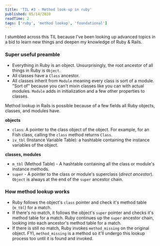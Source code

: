 ```yaml
---
title: 'TIL #3 - Method look-up in ruby'
published: 05/14/2020
readTime: 2
tags: ['ruby', 'method lookup', 'foundational']
---
```


I stumbled across this TIL because I've been looking up advanced topics in a bid to learn new things and deepen my knowledge of Ruby & Rails. 

### Super useful preamble

- Everything in Ruby is an object. Unsurprisingly, the root ancestor of all things in Ruby is `Object`.
- All classes have a `Class` ancestor.
- All classes inherit from `Module` meaning every class is sort of a module. "Sort of" because you can't mixin classes like you can with actual modules. `Module` adds in initialization and a few other properties to classes.

Method lookup in Rails is possible because of a few fields all Ruby objects, classes, and modules have.

**objects**
- `class`: A pointer to the class object of the object. For example, for an Fish class, calling the `class` method returns `Class`.
- `iv_tbl` (Instance Variable Table): a hashtable containing the instance variables of the object.

**classes, modules**
- `m_tbl` (Method Table) - A hashtable containing all the class or module's instance methods.
- `super` - A pointer to the class or module's superclass (_direct ancestor_). `Object` is always at the end of the `super` ancestor chain.

### How method lookup works

- Ruby follows the object's `class` pointer and check it's method table (`m_tbl`) for a match.
- If there's no match, it follows the object's `super` pointer and checks it's method table for a match. Ruby continues up the `super` ancestor chain, looking into each ancestor's method table for a match.
- If there is still no match, Ruby invokes `method_missing` on the original object. FYI, `method_missing` is a method so it'll undergo this lookup process too until it is found and invoked.